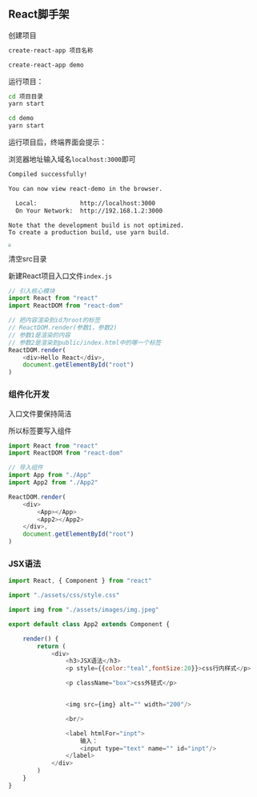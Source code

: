 ##  React脚手架

创建项目

```bash
create-react-app 项目名称
```

```bash
create-react-app demo
```

运行项目：

```bash
cd 项目目录
yarn start
```

```bash
cd demo
yarn start
```

运行项目后，终端界面会提示：

浏览器地址输入域名`localhost:3000`即可

```bash
Compiled successfully!

You can now view react-demo in the browser.

  Local:            http://localhost:3000
  On Your Network:  http://192.168.1.2:3000

Note that the development build is not optimized.
To create a production build, use yarn build.
```

<img src="https://staging-qiita-user-contents.imgix.net/https%3A%2F%2Fqiita-image-store.s3.ap-northeast-1.amazonaws.com%2F0%2F484272%2F52cfad2d-ef8c-b70d-3aa5-ec79b0576737.png?ixlib=rb-4.0.0&auto=format&gif-q=60&q=75&s=1bb6e4bac443e2d9d368f6b114b249a2" style="zoom:33%;" />





清空src目录

新建React项目入口文件`index.js`



```js
// 引入核心模块
import React from "react"
import ReactDOM from "react-dom"

// 把内容渲染到id为root的标签
// ReactDOM.render(参数1，参数2)
// 参数1是渲染的内容
// 参数2是渲染到public/index.html中的哪一个标签
ReactDOM.render( 
    <div>Hello React</div>,
    document.getElementById("root")
)

```



### 组件化开发

入口文件要保持简洁

所以标签要写入组件

```js
import React from "react"
import ReactDOM from "react-dom"

// 导入组件
import App from "./App"
import App2 from "./App2"

ReactDOM.render( 
    <div>
        <App></App>
        <App2></App2>
    </div>,
    document.getElementById("root")
)
```





### JSX语法

```js
import React, { Component } from "react"

import "./assets/css/style.css"

import img from "./assets/images/img.jpeg"

export default class App2 extends Component {

    render() {
        return (
            <div>
                <h3>JSX语法</h3>
                <p style={{color:"teal",fontSize:20}}>css行内样式</p>

                <p className="box">css外链式</p>


                <img src={img} alt="" width="200"/>

                <br/>

                <label htmlFor="inpt">
                    输入：
                    <input type="text" name="" id="inpt"/>
                </label>
            </div>
        )
    }
}
```



